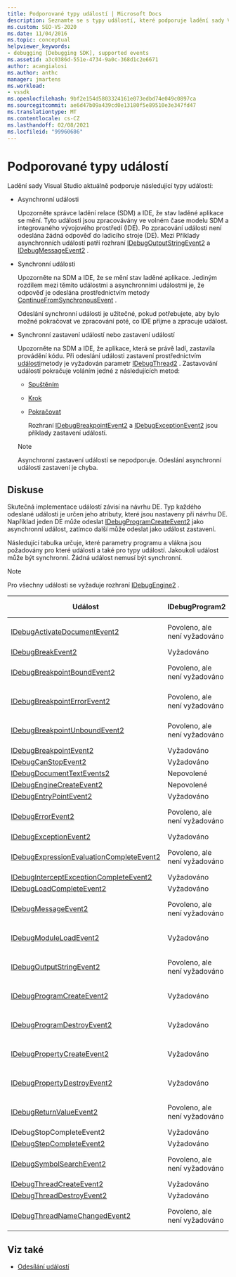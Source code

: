 ```yaml
---
title: Podporované typy událostí | Microsoft Docs
description: Seznamte se s typy událostí, které podporuje ladění sady Visual Studio, včetně asynchronních událostí, synchronních událostí a zastavování událostí.
ms.custom: SEO-VS-2020
ms.date: 11/04/2016
ms.topic: conceptual
helpviewer_keywords:
- debugging [Debugging SDK], supported events
ms.assetid: a3c0386d-551e-4734-9a0c-368d1c2e6671
author: acangialosi
ms.author: anthc
manager: jmartens
ms.workload:
- vssdk
ms.openlocfilehash: 9bf2e154d5803324161e073edbd74e049c0897ca
ms.sourcegitcommit: ae6d47b09a439cd0e13180f5e89510e3e347fd47
ms.translationtype: MT
ms.contentlocale: cs-CZ
ms.lasthandoff: 02/08/2021
ms.locfileid: "99960686"
---
```

# <a name="supported-event-types"></a>Podporované typy událostí
Ladění sady Visual Studio aktuálně podporuje následující typy událostí:

- Asynchronní události

   Upozorněte správce ladění relace (SDM) a IDE, že stav laděné aplikace se mění. Tyto události jsou zpracovávány ve volném čase modelu SDM a integrovaného vývojového prostředí (IDE). Po zpracování události není odeslána žádná odpověď do ladicího stroje (DE). Mezi Příklady asynchronních událostí patří rozhraní [IDebugOutputStringEvent2](../../extensibility/debugger/reference/idebugoutputstringevent2.md) a [IDebugMessageEvent2](../../extensibility/debugger/reference/idebugmessageevent2.md) .

- Synchronní události

   Upozorněte na SDM a IDE, že se mění stav laděné aplikace. Jediným rozdílem mezi těmito událostmi a asynchronními událostmi je, že odpověď je odeslána prostřednictvím metody [ContinueFromSynchronousEvent](../../extensibility/debugger/reference/idebugengine2-continuefromsynchronousevent.md) .

   Odeslání synchronní události je užitečné, pokud potřebujete, aby bylo možné pokračovat ve zpracování poté, co IDE přijme a zpracuje událost.

- Synchronní zastavení událostí nebo zastavení událostí

   Upozorněte na SDM a IDE, že aplikace, která se právě ladí, zastavila provádění kódu. Při odeslání události zastavení prostřednictvím [události](../../extensibility/debugger/reference/idebugeventcallback2-event.md)metody je vyžadován parametr [IDebugThread2](../../extensibility/debugger/reference/idebugthread2.md) . Zastavování událostí pokračuje voláním jedné z následujících metod:

  - [Spuštěním](../../extensibility/debugger/reference/idebugprogram2-execute.md)

  - [Krok](../../extensibility/debugger/reference/idebugprogram2-step.md)

  - [Pokračovat](../../extensibility/debugger/reference/idebugprogram2-continue.md)

    Rozhraní [IDebugBreakpointEvent2](../../extensibility/debugger/reference/idebugbreakpointevent2.md) a [IDebugExceptionEvent2](../../extensibility/debugger/reference/idebugexceptionevent2.md) jsou příklady zastavení událostí.

  > [!NOTE]
  > Asynchronní zastavení událostí se nepodporuje. Odeslání asynchronní události zastavení je chyba.

## <a name="discussion"></a>Diskuse
 Skutečná implementace událostí závisí na návrhu DE. Typ každého odeslané události je určen jeho atributy, které jsou nastaveny při návrhu DE. Například jeden DE může odeslat [IDebugProgramCreateEvent2](../../extensibility/debugger/reference/idebugprogramcreateevent2.md) jako asynchronní událost, zatímco další může odeslat jako událost zastavení.

 Následující tabulka určuje, které parametry programu a vlákna jsou požadovány pro které události a také pro typy událostí. Jakoukoli událost může být synchronní. Žádná událost nemusí být synchronní.

> [!NOTE]
> Pro všechny události se vyžaduje rozhraní [IDebugEngine2](../../extensibility/debugger/reference/idebugengine2.md) .

|Událost|IDebugProgram2|IDebugThread2|Zastavení událostí|
|-----------|--------------------|-------------------|---------------------|
|[IDebugActivateDocumentEvent2](../../extensibility/debugger/reference/idebugactivatedocumentevent2.md)|Povoleno, ale není vyžadováno|Povoleno, ale není vyžadováno|Ne|
|[IDebugBreakEvent2](../../extensibility/debugger/reference/idebugbreakevent2.md)|Vyžadováno|Vyžadováno|Ano|
|[IDebugBreakpointBoundEvent2](../../extensibility/debugger/reference/idebugbreakpointboundevent2.md)|Povoleno, ale není vyžadováno|Povoleno, ale není vyžadováno|Ne|
|[IDebugBreakpointErrorEvent2](../../extensibility/debugger/reference/idebugbreakpointerrorevent2.md)|Povoleno, ale není vyžadováno|Povoleno, ale není vyžadováno|Ne|
|[IDebugBreakpointUnboundEvent2](../../extensibility/debugger/reference/idebugbreakpointunboundevent2.md)|Povoleno, ale není vyžadováno|Povoleno, ale není vyžadováno|Ne|
|[IDebugBreakpointEvent2](../../extensibility/debugger/reference/idebugbreakpointevent2.md)|Vyžadováno|Vyžadováno|Ano|
|[IDebugCanStopEvent2](../../extensibility/debugger/reference/idebugcanstopevent2.md)|Vyžadováno|Vyžadováno|Ne|
|[IDebugDocumentTextEvents2](../../extensibility/debugger/reference/idebugdocumenttextevents2.md)|Nepovolené|Nepovolené|Ne|
|[IDebugEngineCreateEvent2](../../extensibility/debugger/reference/idebugenginecreateevent2.md)|Nepovolené|Nepovolené|Ne|
|[IDebugEntryPointEvent2](../../extensibility/debugger/reference/idebugentrypointevent2.md)|Vyžadováno|Vyžadováno|Ano|
|[IDebugErrorEvent2](../../extensibility/debugger/reference/idebugerrorevent2.md)|Povoleno, ale není vyžadováno|Povoleno, ale není vyžadováno|Může být|
|[IDebugExceptionEvent2](../../extensibility/debugger/reference/idebugexceptionevent2.md)|Vyžadováno|Vyžadováno|Ano|
|[IDebugExpressionEvaluationCompleteEvent2](../../extensibility/debugger/reference/idebugexpressionevaluationcompleteevent2.md)|Povoleno, ale není vyžadováno|Povoleno, ale není vyžadováno|Může být|
|[IDebugInterceptExceptionCompleteEvent2](../../extensibility/debugger/reference/idebuginterceptexceptioncompleteevent2.md)|Vyžadováno|Vyžadováno|Ano|
|[IDebugLoadCompleteEvent2](../../extensibility/debugger/reference/idebugloadcompleteevent2.md)|Vyžadováno|Vyžadováno|Ano|
|[IDebugMessageEvent2](../../extensibility/debugger/reference/idebugmessageevent2.md)|Povoleno, ale není vyžadováno|Povoleno, ale není vyžadováno|Může být|
|[IDebugModuleLoadEvent2](../../extensibility/debugger/reference/idebugmoduleloadevent2.md)|Vyžadováno|Povoleno, ale není vyžadováno|Ne|
|[IDebugOutputStringEvent2](../../extensibility/debugger/reference/idebugoutputstringevent2.md)|Povoleno, ale není vyžadováno|Povoleno, ale není vyžadováno|Ne|
|[IDebugProgramCreateEvent2](../../extensibility/debugger/reference/idebugprogramcreateevent2.md)|Vyžadováno|Povoleno, ale není vyžadováno|Ne|
|[IDebugProgramDestroyEvent2](../../extensibility/debugger/reference/idebugprogramdestroyevent2.md)|Vyžadováno|Povoleno, ale není vyžadováno|Ne|
|[IDebugPropertyCreateEvent2](../../extensibility/debugger/reference/idebugpropertycreateevent2.md)|Vyžadováno|Povoleno, ale není vyžadováno|Ne|
|[IDebugPropertyDestroyEvent2](../../extensibility/debugger/reference/idebugpropertydestroyevent2.md)|Vyžadováno|Povoleno, ale není vyžadováno|Ne|
|[IDebugReturnValueEvent2](../../extensibility/debugger/reference/idebugreturnvalueevent2.md)|Povoleno, ale není vyžadováno|Povoleno, ale není vyžadováno|Ne|
|IDebugStopCompleteEvent2|Vyžadováno|Vyžadováno|Ano|
|[IDebugStepCompleteEvent2](../../extensibility/debugger/reference/idebugstepcompleteevent2.md)|Vyžadováno|Vyžadováno|Ano|
|[IDebugSymbolSearchEvent2](../../extensibility/debugger/reference/idebugsymbolsearchevent2.md)|Povoleno, ale není vyžadováno|Povoleno, ale není vyžadováno|Ne|
|[IDebugThreadCreateEvent2](../../extensibility/debugger/reference/idebugthreadcreateevent2.md)|Vyžadováno|Vyžadováno|Ne|
|[IDebugThreadDestroyEvent2](../../extensibility/debugger/reference/idebugthreaddestroyevent2.md)|Vyžadováno|Vyžadováno|Ne|
|[IDebugThreadNameChangedEvent2](../../extensibility/debugger/reference/idebugthreadnamechangedevent2.md)|Povoleno, ale není vyžadováno|Povoleno, ale není vyžadováno|Ne|

## <a name="see-also"></a>Viz také
- [Odesílání událostí](../../extensibility/debugger/sending-events.md)
